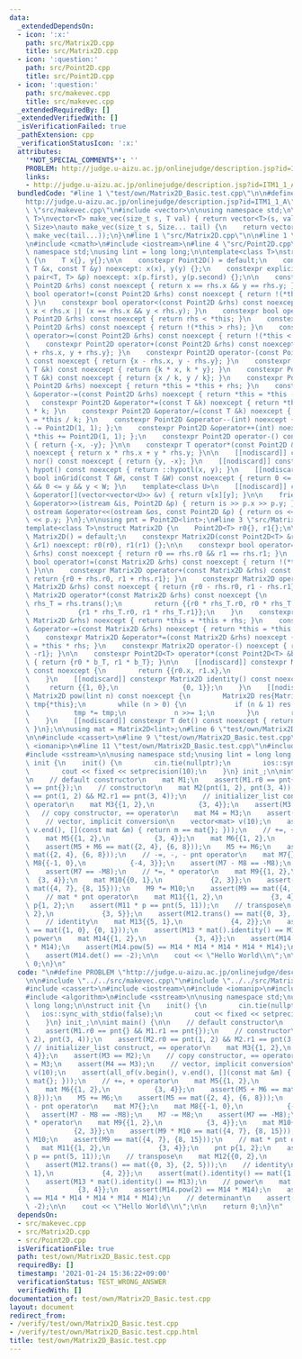 ```yaml
---
data:
  _extendedDependsOn:
  - icon: ':x:'
    path: src/Matrix2D.cpp
    title: src/Matrix2D.cpp
  - icon: ':question:'
    path: src/Point2D.cpp
    title: src/Point2D.cpp
  - icon: ':question:'
    path: src/makevec.cpp
    title: src/makevec.cpp
  _extendedRequiredBy: []
  _extendedVerifiedWith: []
  _isVerificationFailed: true
  _pathExtension: cpp
  _verificationStatusIcon: ':x:'
  attributes:
    '*NOT_SPECIAL_COMMENTS*': ''
    PROBLEM: http://judge.u-aizu.ac.jp/onlinejudge/description.jsp?id=ITM1_1_A
    links:
    - http://judge.u-aizu.ac.jp/onlinejudge/description.jsp?id=ITM1_1_A
  bundledCode: "#line 1 \"test/own/Matrix2D_Basic.test.cpp\"\n\n#define PROBLEM \"\
    http://judge.u-aizu.ac.jp/onlinejudge/description.jsp?id=ITM1_1_A\"\n\n#line 1\
    \ \"src/makevec.cpp\"\n#include <vector>\n\nusing namespace std;\n\ntemplate<class\
    \ T>\nvector<T> make_vec(size_t s, T val) { return vector<T>(s, val); }\ntemplate<class...\
    \ Size>\nauto make_vec(size_t s, Size... tail) {\n    return vector<decltype(make_vec(tail...))>(s,\
    \ make_vec(tail...));\n}\n#line 1 \"src/Matrix2D.cpp\"\n\n#line 1 \"src/Point2D.cpp\"\
    \n#include <cmath>\n#include <iostream>\n#line 4 \"src/Point2D.cpp\"\n\nusing\
    \ namespace std;\nusing lint = long long;\n\ntemplate<class T>\nstruct Point2D\
    \ {\n    T x{}, y{};\n\n    constexpr Point2D() = default;\n    constexpr Point2D(const\
    \ T &x, const T &y) noexcept: x(x), y(y) {};\n    constexpr explicit Point2D(const\
    \ pair<T, T> &p) noexcept: x(p.first), y(p.second) {};\n\n    constexpr bool operator==(const\
    \ Point2D &rhs) const noexcept { return x == rhs.x && y == rhs.y; }\n    constexpr\
    \ bool operator!=(const Point2D &rhs) const noexcept { return !(*this == rhs);\
    \ }\n    constexpr bool operator<(const Point2D &rhs) const noexcept { return\
    \ x < rhs.x || (x == rhs.x && y < rhs.y); }\n    constexpr bool operator>(const\
    \ Point2D &rhs) const noexcept { return rhs < *this; }\n    constexpr bool operator<=(const\
    \ Point2D &rhs) const noexcept { return !(*this > rhs); }\n    constexpr bool\
    \ operator>=(const Point2D &rhs) const noexcept { return !(*this < rhs); }\n\n\
    \    constexpr Point2D operator+(const Point2D &rhs) const noexcept { return {x\
    \ + rhs.x, y + rhs.y}; }\n    constexpr Point2D operator-(const Point2D &rhs)\
    \ const noexcept { return {x - rhs.x, y - rhs.y}; }\n    constexpr Point2D operator*(const\
    \ T &k) const noexcept { return {k * x, k * y}; }\n    constexpr Point2D operator/(const\
    \ T &k) const noexcept { return {x / k, y / k}; }\n    constexpr Point2D &operator+=(const\
    \ Point2D &rhs) noexcept { return *this = *this + rhs; }\n    constexpr Point2D\
    \ &operator-=(const Point2D &rhs) noexcept { return *this = *this - rhs; }\n \
    \   constexpr Point2D &operator*=(const T &k) noexcept { return *this = *this\
    \ * k; }\n    constexpr Point2D &operator/=(const T &k) noexcept { return *this\
    \ = *this / k; }\n    constexpr Point2D &operator--(int) noexcept { return *this\
    \ -= Point2D(1, 1); };\n    constexpr Point2D &operator++(int) noexcept { return\
    \ *this += Point2D(1, 1); };\n    constexpr Point2D operator-() const noexcept\
    \ { return {-x, -y}; }\n\n    constexpr T operator*(const Point2D &rhs) const\
    \ noexcept { return x * rhs.x + y * rhs.y; }\n\n    [[nodiscard]] constexpr Point2D\
    \ nor() const noexcept { return {y, -x}; }\n    [[nodiscard]] constexpr long double\
    \ hypot() const noexcept { return ::hypotl(x, y); }\n    [[nodiscard]] constexpr\
    \ bool inGrid(const T &H, const T &W) const noexcept { return 0 <= x && x < H\
    \ && 0 <= y && y < W; }\n    template<class U>\n    [[nodiscard]] constexpr U\
    \ &operator[](vector<vector<U>> &v) { return v[x][y]; }\n\n    friend istream\
    \ &operator>>(istream &is, Point2D &p) { return is >> p.x >> p.y; }\n    friend\
    \ ostream &operator<<(ostream &os, const Point2D &p) { return os << p.x << ' '\
    \ << p.y; }\n};\n\nusing pnt = Point2D<lint>;\n#line 3 \"src/Matrix2D.cpp\"\n\n\
    template<class T>\nstruct Matrix2D {\n    Point2D<T> r0{}, r1{};\n\n    constexpr\
    \ Matrix2D() = default;\n    constexpr Matrix2D(const Point2D<T> &r0, const Point2D<T>\
    \ &r1) noexcept: r0(r0), r1(r1) {};\n\n    constexpr bool operator==(const Matrix2D\
    \ &rhs) const noexcept { return r0 == rhs.r0 && r1 == rhs.r1; }\n    constexpr\
    \ bool operator!=(const Matrix2D &rhs) const noexcept { return !(*this == rhs);\
    \ }\n\n    constexpr Matrix2D operator+(const Matrix2D &rhs) const noexcept {\
    \ return {r0 + rhs.r0, r1 + rhs.r1}; }\n    constexpr Matrix2D operator-(const\
    \ Matrix2D &rhs) const noexcept { return {r0 - rhs.r0, r1 - rhs.r1}; }\n    constexpr\
    \ Matrix2D operator*(const Matrix2D &rhs) const noexcept {\n        const Matrix2D\
    \ rhs_T = rhs.trans();\n        return {{r0 * rhs_T.r0, r0 * rhs_T.r1},\n    \
    \            {r1 * rhs_T.r0, r1 * rhs_T.r1}};\n    }\n    constexpr Matrix2D &operator+=(const\
    \ Matrix2D &rhs) noexcept { return *this = *this + rhs; }\n    constexpr Matrix2D\
    \ &operator-=(const Matrix2D &rhs) noexcept { return *this = *this - rhs; }\n\
    \    constexpr Matrix2D &operator*=(const Matrix2D &rhs) noexcept { return *this\
    \ = *this * rhs; }\n    constexpr Matrix2D operator-() noexcept { return {-r0,\
    \ -r1}; }\n\n    constexpr Point2D<T> operator*(const Point2D<T> &b_T) const noexcept\
    \ { return {r0 * b_T, r1 * b_T}; }\n\n    [[nodiscard]] constexpr Matrix2D trans()\
    \ const noexcept {\n        return {{r0.x, r1.x},\n                {r0.y, r1.y}};\n\
    \    }\n    [[nodiscard]] constexpr Matrix2D identity() const noexcept {\n   \
    \     return {{1, 0},\n                {0, 1}};\n    }\n    [[nodiscard]] constexpr\
    \ Matrix2D pow(lint n) const noexcept {\n        Matrix2D res{Matrix2D().identity()},\
    \ tmp{*this};\n        while (n > 0) {\n            if (n & 1) res *= tmp;\n \
    \           tmp *= tmp;\n            n >>= 1;\n        }\n        return res;\n\
    \    }\n    [[nodiscard]] constexpr T det() const noexcept { return r0 * r1.nor();\
    \ }\n};\n\nusing mat = Matrix2D<lint>;\n#line 6 \"test/own/Matrix2D_Basic.test.cpp\"\
    \n\n#include <cassert>\n#line 9 \"test/own/Matrix2D_Basic.test.cpp\"\n#include\
    \ <iomanip>\n#line 11 \"test/own/Matrix2D_Basic.test.cpp\"\n#include <algorithm>\n\
    #include <sstream>\n\nusing namespace std;\nusing lint = long long;\n\nstruct\
    \ init {\n    init() {\n        cin.tie(nullptr);\n        ios::sync_with_stdio(false);\n\
    \        cout << fixed << setprecision(10);\n    }\n} init_;\n\nint main() {\n\
    \n    // default constructor\n    mat M1;\n    assert(M1.r0 == pnt{} && M1.r1\
    \ == pnt{});\n    // constructor\n    mat M2(pnt(1, 2), pnt(3, 4));\n    assert(M2.r0\
    \ == pnt(1, 2) && M2.r1 == pnt(3, 4));\n    // initializer_list construct, ==\
    \ operator\n    mat M3{{1, 2},\n           {3, 4}};\n    assert(M3 == M2);\n \
    \   // copy constructor, == operator\n    mat M4 = M3;\n    assert(M4 == M3);\n\
    \    // vector, implicit conversion\n    vector<mat> v(10);\n    assert(all_of(v.begin(),\
    \ v.end(), [](const mat &m) { return m == mat{}; }));\n    // +=, + operator\n\
    \    mat M5{{1, 2},\n           {3, 4}};\n    mat M6{{1, 2},\n           {3, 4}};\n\
    \    assert(M5 + M6 == mat({2, 4}, {6, 8}));\n    M5 += M6;\n    assert(M5 ==\
    \ mat({2, 4}, {6, 8}));\n    // -=, -, - pnt operator\n    mat M7{};\n    mat\
    \ M8{{-1, 0},\n           {-4, 3}};\n    assert(M7 - M8 == -M8);\n    M7 -= M8;\n\
    \    assert(M7 == -M8);\n    // *=, * operator\n    mat M9{{1, 2},\n         \
    \  {3, 4}};\n    mat M10{{0, 1},\n            {2, 3}};\n    assert(M9 * M10 ==\
    \ mat({4, 7}, {8, 15}));\n    M9 *= M10;\n    assert(M9 == mat({4, 7}, {8, 15}));\n\
    \    // mat * pnt operator\n    mat M11{{1, 2},\n            {3, 4}};\n    pnt\
    \ p{1, 2};\n    assert(M11 * p == pnt(5, 11));\n    // transpose\n    mat M12{{0,\
    \ 2},\n            {3, 5}};\n    assert(M12.trans() == mat({0, 3}, {2, 5}));\n\
    \    // identity\n    mat M13{{5, 1},\n            {4, 2}};\n    assert(mat().identity()\
    \ == mat({1, 0}, {0, 1}));\n    assert(M13 * mat().identity() == M13);\n    //\
    \ power\n    mat M14{{1, 2},\n            {3, 4}};\n    assert(M14.pow(2) == M14\
    \ * M14);\n    assert(M14.pow(5) == M14 * M14 * M14 * M14 * M14);\n    // determinant\n\
    \    assert(M14.det() == -2);\n\n    cout << \"Hello World\\n\";\n\n    return\
    \ 0;\n}\n"
  code: "\n#define PROBLEM \"http://judge.u-aizu.ac.jp/onlinejudge/description.jsp?id=ITM1_1_A\"\
    \n\n#include \"../../src/makevec.cpp\"\n#include \"../../src/Matrix2D.cpp\"\n\n\
    #include <cassert>\n#include <iostream>\n#include <iomanip>\n#include <vector>\n\
    #include <algorithm>\n#include <sstream>\n\nusing namespace std;\nusing lint =\
    \ long long;\n\nstruct init {\n    init() {\n        cin.tie(nullptr);\n     \
    \   ios::sync_with_stdio(false);\n        cout << fixed << setprecision(10);\n\
    \    }\n} init_;\n\nint main() {\n\n    // default constructor\n    mat M1;\n\
    \    assert(M1.r0 == pnt{} && M1.r1 == pnt{});\n    // constructor\n    mat M2(pnt(1,\
    \ 2), pnt(3, 4));\n    assert(M2.r0 == pnt(1, 2) && M2.r1 == pnt(3, 4));\n   \
    \ // initializer_list construct, == operator\n    mat M3{{1, 2},\n           {3,\
    \ 4}};\n    assert(M3 == M2);\n    // copy constructor, == operator\n    mat M4\
    \ = M3;\n    assert(M4 == M3);\n    // vector, implicit conversion\n    vector<mat>\
    \ v(10);\n    assert(all_of(v.begin(), v.end(), [](const mat &m) { return m ==\
    \ mat{}; }));\n    // +=, + operator\n    mat M5{{1, 2},\n           {3, 4}};\n\
    \    mat M6{{1, 2},\n           {3, 4}};\n    assert(M5 + M6 == mat({2, 4}, {6,\
    \ 8}));\n    M5 += M6;\n    assert(M5 == mat({2, 4}, {6, 8}));\n    // -=, -,\
    \ - pnt operator\n    mat M7{};\n    mat M8{{-1, 0},\n           {-4, 3}};\n \
    \   assert(M7 - M8 == -M8);\n    M7 -= M8;\n    assert(M7 == -M8);\n    // *=,\
    \ * operator\n    mat M9{{1, 2},\n           {3, 4}};\n    mat M10{{0, 1},\n \
    \           {2, 3}};\n    assert(M9 * M10 == mat({4, 7}, {8, 15}));\n    M9 *=\
    \ M10;\n    assert(M9 == mat({4, 7}, {8, 15}));\n    // mat * pnt operator\n \
    \   mat M11{{1, 2},\n            {3, 4}};\n    pnt p{1, 2};\n    assert(M11 *\
    \ p == pnt(5, 11));\n    // transpose\n    mat M12{{0, 2},\n            {3, 5}};\n\
    \    assert(M12.trans() == mat({0, 3}, {2, 5}));\n    // identity\n    mat M13{{5,\
    \ 1},\n            {4, 2}};\n    assert(mat().identity() == mat({1, 0}, {0, 1}));\n\
    \    assert(M13 * mat().identity() == M13);\n    // power\n    mat M14{{1, 2},\n\
    \            {3, 4}};\n    assert(M14.pow(2) == M14 * M14);\n    assert(M14.pow(5)\
    \ == M14 * M14 * M14 * M14 * M14);\n    // determinant\n    assert(M14.det() ==\
    \ -2);\n\n    cout << \"Hello World\\n\";\n\n    return 0;\n}\n"
  dependsOn:
  - src/makevec.cpp
  - src/Matrix2D.cpp
  - src/Point2D.cpp
  isVerificationFile: true
  path: test/own/Matrix2D_Basic.test.cpp
  requiredBy: []
  timestamp: '2021-01-24 15:36:22+09:00'
  verificationStatus: TEST_WRONG_ANSWER
  verifiedWith: []
documentation_of: test/own/Matrix2D_Basic.test.cpp
layout: document
redirect_from:
- /verify/test/own/Matrix2D_Basic.test.cpp
- /verify/test/own/Matrix2D_Basic.test.cpp.html
title: test/own/Matrix2D_Basic.test.cpp
---
```

